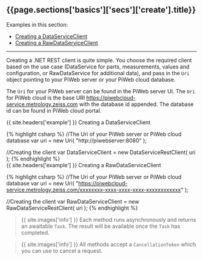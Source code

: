 <h2 id="{{page.sections['basics']['secs']['create'].anchor}}">{{page.sections['basics']['secs']['create'].title}}</h2>

Examples in this section:
+ [Creating a DataServiceClient](#-example--creating-a-dataserviceclient)
+ [Creating a RawDataServiceClient](#-example--creating-a-rawdataserviceclient)
<hr>

Creating a .NET REST client is quite simple. You choose the required client based on the use case (DataService for parts, measurements, values and configuration, or RawDataService for additional data), and pass in the `Uri` object pointing to your PiWeb server or your PiWeb cloud database.

The `Uri` for your PiWeb server can be found in the PiWeb server UI. The `Uri` for PiWeb cloud is the base URI https://piwebcloud-service.metrology.zeiss.com with the database id appended. The database id can be found
in PiWeb cloud portal.

{{ site.headers['example'] }} Creating a DataServiceClient

{% highlight csharp %}
//The Uri of your PiWeb server or PiWeb cloud database
var uri = new Uri( "http://piwebserver:8080" );

//Creating the client
var DataServiceClient = new DataServiceRestClient( uri );
{% endhighlight %}
<br>
{{ site.headers['example'] }} Creating a RawDataServiceClient

{% highlight csharp %}
//The Uri of your PiWeb server or PiWeb cloud database
var uri = new Uri( "https://piwebcloud-service.metrology.zeiss.com/xxxxxxxx-xxxx-xxxx-xxxx-xxxxxxxxxxxx" );

//Creating the client
var RawDataServiceClient = new RawDataServiceRestClient( uri );
{% endhighlight %}
<br>
>{{ site.images['info'] }} Each method runs asynchronously and returns an awaitable `Task`. The result will be available once the `Task` has completed.

>{{ site.images['info'] }} All methods accept a `CancellationToken` which you can use to cancel a request.
